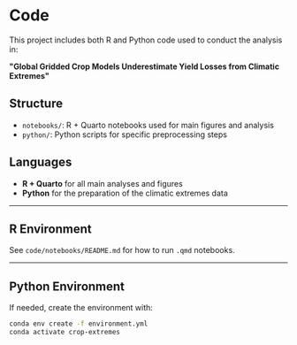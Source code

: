 # Code

This project includes both R and Python code used to conduct the analysis in:

**"Global Gridded Crop Models Underestimate Yield Losses from Climatic Extremes"**

## Structure

- `notebooks/`: R + Quarto notebooks used for main figures and analysis
- `python/`: Python scripts for specific preprocessing steps

## Languages

- **R + Quarto** for all main analyses and figures
- **Python** for the preparation of the climatic extremes data

---

## R Environment

See `code/notebooks/README.md` for how to run `.qmd` notebooks.

---

## Python Environment

If needed, create the environment with:

```bash
conda env create -f environment.yml
conda activate crop-extremes
